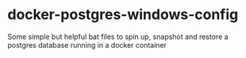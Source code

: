 # docker-postgres-windows-config
Some simple but helpful bat files to spin up, snapshot and restore a postgres database running in a docker container
